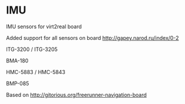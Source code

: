 IMU
===

IMU sensors for virt2real board

Added support for all sensors on board http://gapey.narod.ru/index/0-2

ITG-3200 / ITG-3205

BMA-180

HMC-5883 / HMC-5843

BMP-085


Based on http://gitorious.org/freerunner-navigation-board

